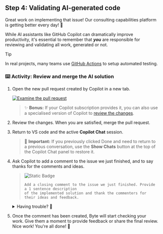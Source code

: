 ## Step 4: Validating AI-generated code

Great work on implementing that issue! Our consulting capabilities platform is getting better every day! 💚

While AI assistants like GitHub Copilot can dramatically improve productivity, it's essential to remember that **_you_** are responsible for reviewing and validating all work, generated or not.

> [!tip]
> In real projects, many teams use [GitHub Actions](https://github.com/features/actions) to setup automated testing.

### :keyboard: Activity: Review and merge the AI solution

1. Open the new pull request created by Copilot in a new tab.

   [![Examine the pull request](https://img.shields.io/badge/-Open%20Pull%20Request-1f883d?logo=github)]({{{pull_request_url}}})

   > ✨ **Bonus:** If your Copilot subscription provides it, you can also use a specialised version of Copilot to [review the changes](https://docs.github.com/en/copilot/using-github-copilot/code-review/using-copilot-code-review?tool=webui).

1. Review the changes. When you are satisfied, merge the pull request.

1. Return to VS code and the active **Copilot Chat** session.

   > 🚨 **Important:** If you previously clicked Done and need to return to a previous conversation, use the **Show Chats** button at the top of the Copilot Chat panel to restore it.

1. Ask Copilot to add a comment to the issue we just finished, and to say thanks for the comments and ideas.

   > ![Static Badge](https://img.shields.io/badge/-Prompt-text?style=social&logo=github%20copilot)
   >
   > ```prompt
   > Add a closing comment to the issue we just finished. Provide a 1 sentence description
   > of the implemented solution and thank the commenters for their ideas and feedback.
   > ```

   <details>
   <summary>Having trouble? 🤷</summary><br/>

   Some things to check

   - Is your MCP Server still running?
   - Check what information is passed to the MCP server calls - is Copilot using the correct repository?
   - Did Copilot comment on the bug report?
   </details>

1. Once the comment has been created, Byte will start checking your work. Give them a moment to provide feedback or share the final review. Nice work! You're all done! 🎉
